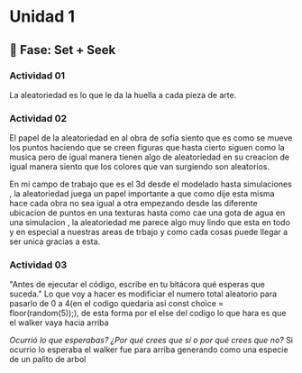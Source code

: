 # Unidad 1

## 🔎 Fase: Set + Seek

### Actividad 01
La aleatoriedad es lo que le da la huella a cada pieza de arte. 

###  Actividad 02
El papel de la aleatoriedad en al obra de sofia siento que es como se mueve los puntos haciendo que se creen figuras que hasta cierto siguen como la musica pero de igual manera tienen algo de aleatoriedad en su creacion
de igual manera siento que los colores que van surgiendo son aleatorios. 

En mi campo de trabajo que es el 3d desde el modelado hasta simulaciones , la aleatoriedad juega un papel importante a que como dije esta misma hace cada obra no sea igual a otra empezando desde las diferente ubicacion de puntos en una texturas hasta como cae una gota de agua en una simulacion , la aleatoriedad me parece algo muy lindo que esta en todo y en especial a nuestras areas de trbajo y como cada cosas puede llegar a ser unica gracias a esta.

### Actividad 03 
"Antes de ejecutar el código, escribe en tu bitácora qué esperas que suceda."
Lo que voy a hacer es modificiar el numero total aleatorio para pasarlo de 0 a 4(en el codigo quedaria  asi const choice = floor(random(5));), de esta forma por el else del codigo lo que hara es que el walker vaya hacia arriba 

*Ocurrió lo que esperabas? ¿Por qué crees que sí o por qué crees que no?*
Si ocurrio lo esperaba el walker fue para arriba generando como una especie de un palito de arbol 
